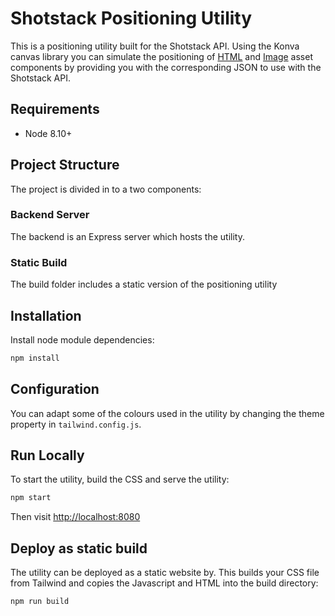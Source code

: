 # Shotstack Positioning Utility

This is a positioning utility built for the Shotstack API. Using the Konva canvas
library you can simulate the positioning of [HTML](https://shotstack.io/docs/api/#tocs_htmlasset)
and [Image](https://shotstack.io/docs/api/#tocs_imageasset) asset components by
providing you with the corresponding JSON to use with the Shotstack API.

## Requirements

- Node 8.10+

## Project Structure

The project is divided in to a two components:

### Backend Server

The backend is an Express server which hosts the utility.

### Static Build

The build folder includes a static version of the positioning utility

## Installation

Install node module dependencies:

```bash
npm install

```

## Configuration

You can adapt some of the colours used in the utility by changing the theme property
in `tailwind.config.js`.

## Run Locally

To start the utility, build the CSS and serve the utility:

```bash
npm start
```

Then visit [http://localhost:8080](http://localhost:8080)

## Deploy as static build

The utility can be deployed as a static website by. This builds your
CSS file from Tailwind and copies the Javascript and HTML into the build directory:

```bash
npm run build
```
